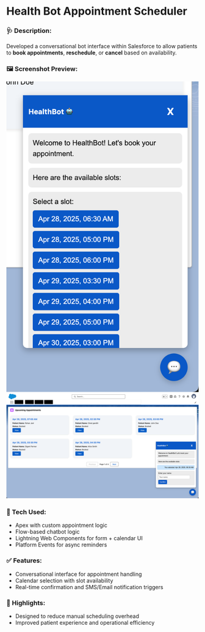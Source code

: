 # Health Bot Appointment Scheduler

### 🩺 Description:
Developed a conversational bot interface within Salesforce to allow patients to **book appointments**, **reschedule**, or **cancel** based on availability.

### 🖼 Screenshot Preview:

![Health Bot](./screenshots/1.png)
![Health Bot](./screenshots/2.png)

### 🔧 Tech Used:
- Apex with custom appointment logic
- Flow-based chatbot logic
- Lightning Web Components for form + calendar UI
- Platform Events for async reminders

### ✅ Features:
- Conversational interface for appointment handling
- Calendar selection with slot availability
- Real-time confirmation and SMS/Email notification triggers

### 🚀 Highlights:
- Designed to reduce manual scheduling overhead
- Improved patient experience and operational efficiency
